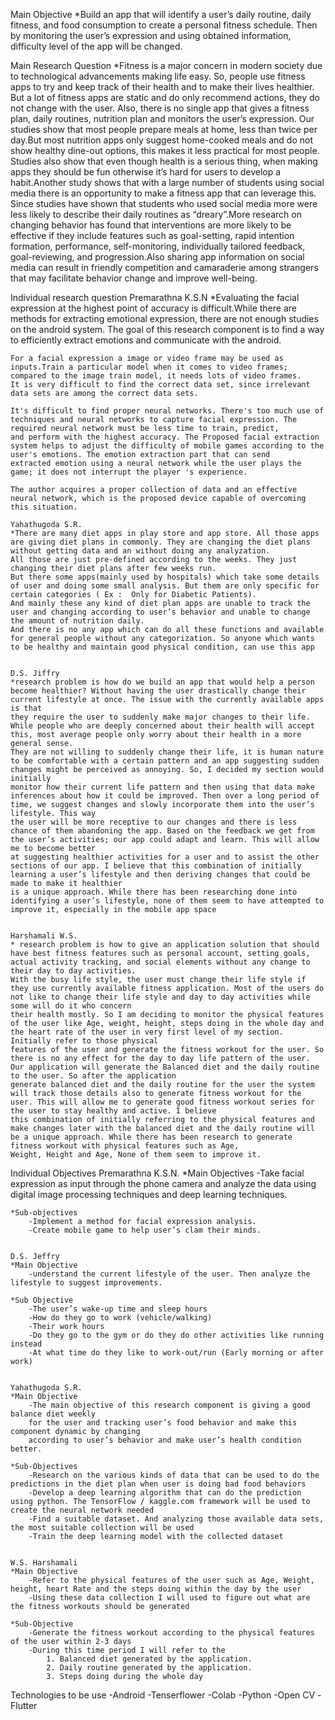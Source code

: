 Main Objective
    *Build an app that will identify a user’s daily routine, daily fitness, and food consumption to create a personal fitness schedule.
    Then by monitoring the user’s expression and using obtained information, difficulty level of the app will be changed.
    
Main Research Question
    *Fitness is a major concern in modern society due to technological advancements making life easy. So, people use fitness apps to try and keep track of their health and to make
    their lives healthier. But a lot of fitness apps are static and do only recommend actions, they do not change with the user. Also, there is no single app that gives a fitness
    plan, daily routines, nutrition plan and monitors the user’s expression. Our studies show that most people prepare meals at home, less than twice per day.But most nutrition
    apps only suggest home-cooked meals and do not show healthy dine-out options, this makes it less practical for most people. Studies also show that even though
    health is a serious thing, when making apps they should be fun otherwise it’s hard for users to develop a habit.Another study shows that with a large number of students
    using social media there is an opportunity to make a fitness app that can leverage this. Since studies have shown that students who used social media more were less likely to
    describe their daily routines as “dreary”.More research on changing behavior has found that interventions are more likely to be effective if they include features such as
    goal-setting, rapid intention formation, performance, self-monitoring, individually tailored feedback, goal-reviewing, and progression.Also sharing app information on
    social media can result in friendly competition and camaraderie among strangers that may facilitate behavior change and improve well-being.
    
Individual research question
    Premarathna K.S.N
    *Evaluating the facial expression at the highest point of accuracy is difficult.While there are methods for extracting emotional expression, there are not enough studies on the android system.
    The goal of this research component is to find a way to efficiently extract emotions and communicate with the android.
    
    For a facial expression a image or video frame may be used as inputs.Train a particular model when it comes to video frames; compared to the image train model, it needs lots of video frames.
    It is very difficult to find the correct data set, since irrelevant data sets are among the correct data sets.
    
    It's difficult to find proper neural networks. There's too much use of techniques and neural networks to capture facial expression. The required neural network must be less time to train, predict,
    and perform with the highest accuracy. The Proposed facial extraction system helps to adjust the difficulty of mobile games according to the user's emotions. The emotion extraction part that can send
    extracted emotion using a neural network while the user plays the game; it does not interrupt the player 's experience.
    
    The author acquires a proper collection of data and an effective neural network, which is the proposed device capable of overcoming this situation.
    
    Yahathugoda S.R.
    *There are many diet apps in play store and app store. All those apps are giving diet plans in commonly. They are changing the diet plans without getting data and an without doing any analyzation.
    All those are just pre-defined according to the weeks. They just changing their diet plans after few weeks run. 
    But there some apps(mainly used by hospitals) which take some details of user and doing some small analysis. But them are only specific for certain categories ( Ex :  Only for Diabetic Patients).  
    And mainly these any kind of diet plan apps are unable to track the user and changing according to user’s behavior and unable to change the amount of nutrition daily. 
    And there is no any app which can do all these functions and available for general people without any categorization. So anyone which wants to be healthy and maintain good physical condition, can use this app
    
    
    D.S. Jiffry
    *research problem is how do we build an app that would help a person become healthier? Without having the user drastically change their current lifestyle at once. The issue with the currently available apps is that
    they require the user to suddenly make major changes to their life. While people who are deeply concerned about their health will accept this, most average people only worry about their health in a more general sense.
    They are not willing to suddenly change their life, it is human nature to be comfortable with a certain pattern and an app suggesting sudden changes might be perceived as annoying. So, I decided my section would initially
    monitor how their current life pattern and then using that data make inferences about how it could be improved. Then over a long period of time, we suggest changes and slowly incorporate them into the user’s lifestyle. This way
    the user will be more receptive to our changes and there is less chance of them abandoning the app. Based on the feedback we get from the user’s activities; our app could adapt and learn. This will allow me to become better
    at suggesting healthier activities for a user and to assist the other sections of our app. I believe that this combination of initially learning a user’s lifestyle and then deriving changes that could be made to make it healthier
    is a unique approach. While there has been researching done into identifying a user’s lifestyle, none of them seem to have attempted to improve it, especially in the mobile app space
    
    
    Harshamali W.S.
    * research problem is how to give an application solution that should have best fitness features such as personal account, setting goals, actual activity tracking, and social elements without any change to their day to day activities.
    With the busy life style, the user must change their life style if they use currently available fitness application. Most of the users do not like to change their life style and day to day activities while some will do it who concern
    their health mostly. So I am deciding to monitor the physical features of the user like Age, weight, height, steps doing in the whole day and the heart rate of the user in very first level of my section. Initially refer to those physical
    features of the user and generate the fitness workout for the user. So there is no any effect for the day to day life pattern of the user. Our application will generate the Balanced diet and the daily routine to the user. So after the application
    generate balanced diet and the daily routine for the user the system will track those details also to generate fitness workout for the user. This will allow me to generate good fitness workout series for the user to stay healthy and active. I believe
    this combination of initially referring to the physical features and make changes later with the balanced diet and the daily routine will be a unique approach. While there has been research to generate fitness workout with physical features such as Age,
    Weight, Height and Age, None of them seem to improve it.
    
    
 Individual Objectives
    Premarathna K.S.N.
    *Main Objectives
        -Take facial expression as input through the phone camera and analyze the data using digital image processing techniques and deep learning techniques.
    
    *Sub-objectives
        -Implement a method for facial expression analysis.
        -Create mobile game to help user’s clam their minds.
        
    
    D.S. Jeffry
    *Main Objective
        -understand the current lifestyle of the user. Then analyze the lifestyle to suggest improvements.
        
    *Sub Objective
        -The user’s wake-up time and sleep hours
        -How do they go to work (vehicle/walking)
        -Their work hours
        -Do they go to the gym or do they do other activities like running instead
        -At what time do they like to work-out/run (Early morning or after work)
        
        
    Yahathugoda S.R.
    *Main Objective
        -The main objective of this research component is giving a good balance diet weekly
        for the user and tracking user’s food behavior and make this component dynamic by changing
        according to user’s behavior and make user’s health condition better.
        
    *Sub-Objectives
        -Research on the various kinds of data that can be used to do the predictions in the diet plan when user is doing bad food behaviors
        -Develop a deep learning algorithm that can do the prediction using python. The TensorFlow / kaggle.com framework will be used to create the neural network needed
        -Find a suitable dataset. And analyzing those available data sets, the most suitable collection will be used
        -Train the deep learning model with the collected dataset
        
        
    W.S. Harshamali
    *Main Objective
        -Refer to the physical features of the user such as Age, Weight, height, heart Rate and the steps doing within the day by the user
        -Using these data collection I will used to figure out what are the fitness workouts should be generated
        
    *Sub-Objective
        -Generate the fitness workout according to the physical features of the user within 2-3 days
        -During this time period I will refer to the 
		    1. Balanced diet generated by the application.
		    2. Daily routine generated by the application.
		    3. Steps doing during the whole day

Technologies to be use
    -Android
    -Tenserflower
    -Colab
    -Python
    -Open CV
    -Flutter
    
    
    
    
    
    
    
    
    